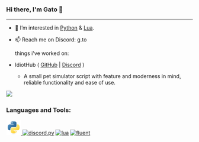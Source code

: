 ### Hi there, I'm Gato 👋
 ---
- 👀 I’m interested in [Python](https://www.python.org/) & [Lua](https://www.lua.org/).
- 📫 Reach me on Discord: g.to

  things i've worked on:
- IdiotHub ( <a href="https://github.com/IdiotHub/Scripts" target="_blank">GitHub</a> | <a href="https://discord.gg/WNX8qDmEVn" target="_blank">Discord</a> )
  - A small pet simulator script with feature and moderness in mind, reliable functionality and ease of use.

<img src="https://discord.c99.nl/widget/theme-1/1042579472202866688.png"/>

<h3 align="left">Languages and Tools:</h3>
<p align="left"> 
     <a href="https://www.python.org/" target="_blank"><img src="https://raw.githubusercontent.com/devicons/devicon/master/icons/python/python-original.svg" alt="python" width="40" height="40"/> </a>
    <a href="https://discordpy.readthedocs.io/" target="_blank"><img src="https://i.imgur.com/EO5URlw.png" alt="discord.py" width="40" height="40"></a>
    <a href="https://www.lua.org/" target="_blank"><img src="https://i.imgur.com/Bs6DAjj.png" alt="lua" width="40" height="40"></a>
    <a href="https://github.com/dawid-scripts/Fluent" target="_blank"><img src="https://github.com/dawid-scripts/Fluent/blob/master/Assets/logodark.png?raw=true" alt="fluent" width="80" height="40"></a>
</p>
